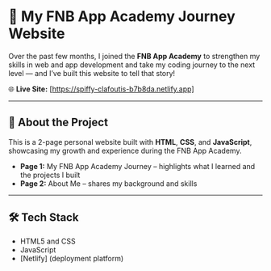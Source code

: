 # 🚀 My FNB App Academy Journey Website

Over the past few months, I joined the **FNB App Academy** to strengthen my skills in web and app development and take my coding journey to the next level — and I’ve built this website to tell that story!

🌐 **Live Site:** [https://spiffy-clafoutis-b7b8da.netlify.app] 

---

## 📖 About the Project

This is a 2-page personal website built with **HTML**, **CSS**, and **JavaScript**, showcasing my growth and experience during the FNB App Academy.

- **Page 1:** My FNB App Academy Journey – highlights what I learned and the projects I built
- **Page 2:** About Me – shares my background and skills

---

## 🛠️ Tech Stack

- HTML5 and CSS
- JavaScript  
- [Netlify] (deployment platform)


